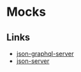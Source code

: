 # Mocks


## Links
- [json-graphql-server](https://github.com/marmelab/json-graphql-server)
- [json-server](https://github.com/typicode/json-server)

